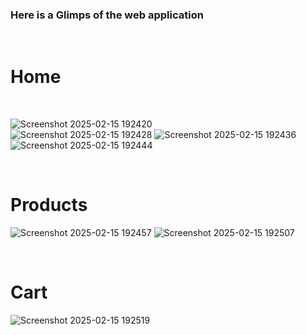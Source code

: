 <h3> Here is a Glimps of the web application</h3>
<br/>
<h1>Home</h1>
<br/>

![Screenshot 2025-02-15 192420](https://github.com/user-attachments/assets/8a0233a3-4ba6-40fd-a4aa-6fbb0c213fab)
<br/>
![Screenshot 2025-02-15 192428](https://github.com/user-attachments/assets/dd158968-1b9d-453d-90b8-6f5d3898715d)
![Screenshot 2025-02-15 192436](https://github.com/user-attachments/assets/7e966396-7887-455c-8ff8-1877ecc935b6)
![Screenshot 2025-02-15 192444](https://github.com/user-attachments/assets/a91a9292-c7e3-47ab-a280-c7593a9a8d7e)

<br/>

<h1>Products</h1>

![Screenshot 2025-02-15 192457](https://github.com/user-attachments/assets/89c301e9-abeb-4a12-b35a-82c9e98e0af7)
![Screenshot 2025-02-15 192507](https://github.com/user-attachments/assets/73e45327-ae3f-45a7-9c36-f2430d54127a)

<br/>

<h1> Cart</h1>

![Screenshot 2025-02-15 192519](https://github.com/user-attachments/assets/fba1bb8a-9976-4c18-8918-43981b1a7cf9)

